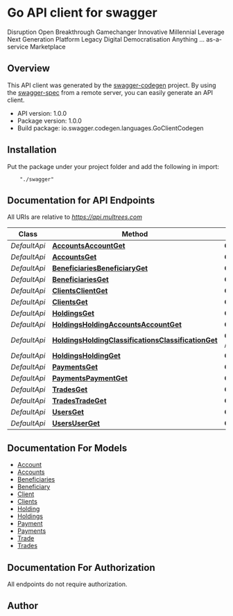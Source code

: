 # Go API client for swagger

Disruption Open Breakthrough Gamechanger Innovative Millennial Leverage Next Generation Platform Legacy Digital Democratisation Anything … as-a-service Marketplace 

## Overview
This API client was generated by the [swagger-codegen](https://github.com/swagger-api/swagger-codegen) project.  By using the [swagger-spec](https://github.com/swagger-api/swagger-spec) from a remote server, you can easily generate an API client.

- API version: 1.0.0
- Package version: 1.0.0
- Build package: io.swagger.codegen.languages.GoClientCodegen

## Installation
Put the package under your project folder and add the following in import:
```
    "./swagger"
```

## Documentation for API Endpoints

All URIs are relative to *https://api.multrees.com*

Class | Method | HTTP request | Description
------------ | ------------- | ------------- | -------------
*DefaultApi* | [**AccountsAccountGet**](docs/DefaultApi.md#accountsaccountget) | **Get** /accounts/{account} | 
*DefaultApi* | [**AccountsGet**](docs/DefaultApi.md#accountsget) | **Get** /accounts | 
*DefaultApi* | [**BeneficiariesBeneficiaryGet**](docs/DefaultApi.md#beneficiariesbeneficiaryget) | **Get** /beneficiaries/{beneficiary} | 
*DefaultApi* | [**BeneficiariesGet**](docs/DefaultApi.md#beneficiariesget) | **Get** /beneficiaries | 
*DefaultApi* | [**ClientsClientGet**](docs/DefaultApi.md#clientsclientget) | **Get** /clients/{client} | 
*DefaultApi* | [**ClientsGet**](docs/DefaultApi.md#clientsget) | **Get** /clients | 
*DefaultApi* | [**HoldingsGet**](docs/DefaultApi.md#holdingsget) | **Get** /holdings | 
*DefaultApi* | [**HoldingsHoldingAccountsAccountGet**](docs/DefaultApi.md#holdingsholdingaccountsaccountget) | **Get** /holdings/{holding}/accounts/{account} | 
*DefaultApi* | [**HoldingsHoldingClassificationsClassificationGet**](docs/DefaultApi.md#holdingsholdingclassificationsclassificationget) | **Get** /holdings/{holding}/classifications/{classification} | 
*DefaultApi* | [**HoldingsHoldingGet**](docs/DefaultApi.md#holdingsholdingget) | **Get** /holdings/{holding} | 
*DefaultApi* | [**PaymentsGet**](docs/DefaultApi.md#paymentsget) | **Get** /payments | 
*DefaultApi* | [**PaymentsPaymentGet**](docs/DefaultApi.md#paymentspaymentget) | **Get** /payments/{payment} | 
*DefaultApi* | [**TradesGet**](docs/DefaultApi.md#tradesget) | **Get** /trades | 
*DefaultApi* | [**TradesTradeGet**](docs/DefaultApi.md#tradestradeget) | **Get** /trades/{trade} | 
*DefaultApi* | [**UsersGet**](docs/DefaultApi.md#usersget) | **Get** /users | 
*DefaultApi* | [**UsersUserGet**](docs/DefaultApi.md#usersuserget) | **Get** /users/{user} | 


## Documentation For Models

 - [Account](docs/Account.md)
 - [Accounts](docs/Accounts.md)
 - [Beneficiaries](docs/Beneficiaries.md)
 - [Beneficiary](docs/Beneficiary.md)
 - [Client](docs/Client.md)
 - [Clients](docs/Clients.md)
 - [Holding](docs/Holding.md)
 - [Holdings](docs/Holdings.md)
 - [Payment](docs/Payment.md)
 - [Payments](docs/Payments.md)
 - [Trade](docs/Trade.md)
 - [Trades](docs/Trades.md)


## Documentation For Authorization

 All endpoints do not require authorization.


## Author



